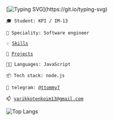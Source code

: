 [![Typing SVG](https://readme-typing-svg.herokuapp.com/?lines=Hello,+I'm+Yaroslav+Kotenko+😺;A+student+on+FICE,+KPI;Software+engineer;)](https://git.io/typing-svg)

<code>🎓 Student: KPI / IM-13</code>

<code>👷 Speciality: Software engineer </code><br>

<code>💡 [Skills](SKILLS.md)</code>

<code>🧻 [Projects](PROJECTS.md)</code>

<code>🧑‍💻 Languages: JavaScript </code>

<code>📦 Tech stack: node.js</code>

<code>💬 telegram: [@ttommy7](https://telegram.me/ttommy7)</code>

<code>📫 [yarikkotenkoim13@gmail.com](mailto:your-email)</code>

![Top Langs](https://github-readme-stats.vercel.app/api/top-langs/?username=yarikkot04&theme=tokyonight)
